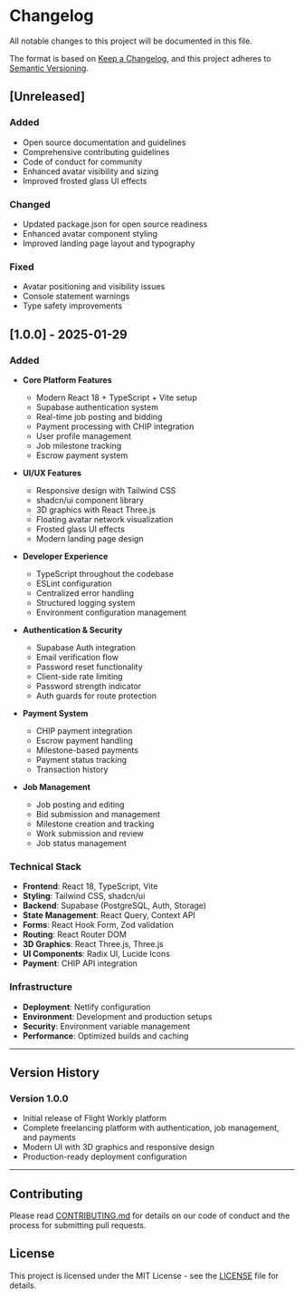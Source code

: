 # Changelog

All notable changes to this project will be documented in this file.

The format is based on [Keep a Changelog](https://keepachangelog.com/en/1.0.0/),
and this project adheres to [Semantic Versioning](https://semver.org/spec/v2.0.0.html).

## [Unreleased]

### Added
- Open source documentation and guidelines
- Comprehensive contributing guidelines
- Code of conduct for community
- Enhanced avatar visibility and sizing
- Improved frosted glass UI effects

### Changed
- Updated package.json for open source readiness
- Enhanced avatar component styling
- Improved landing page layout and typography

### Fixed
- Avatar positioning and visibility issues
- Console statement warnings
- Type safety improvements

## [1.0.0] - 2025-01-29

### Added
- **Core Platform Features**
  - Modern React 18 + TypeScript + Vite setup
  - Supabase authentication system
  - Real-time job posting and bidding
  - Payment processing with CHIP integration
  - User profile management
  - Job milestone tracking
  - Escrow payment system

- **UI/UX Features**
  - Responsive design with Tailwind CSS
  - shadcn/ui component library
  - 3D graphics with React Three.js
  - Floating avatar network visualization
  - Frosted glass UI effects
  - Modern landing page design

- **Developer Experience**
  - TypeScript throughout the codebase
  - ESLint configuration
  - Centralized error handling
  - Structured logging system
  - Environment configuration management

- **Authentication & Security**
  - Supabase Auth integration
  - Email verification flow
  - Password reset functionality
  - Client-side rate limiting
  - Password strength indicator
  - Auth guards for route protection

- **Payment System**
  - CHIP payment integration
  - Escrow payment handling
  - Milestone-based payments
  - Payment status tracking
  - Transaction history

- **Job Management**
  - Job posting and editing
  - Bid submission and management
  - Milestone creation and tracking
  - Work submission and review
  - Job status management

### Technical Stack
- **Frontend**: React 18, TypeScript, Vite
- **Styling**: Tailwind CSS, shadcn/ui
- **Backend**: Supabase (PostgreSQL, Auth, Storage)
- **State Management**: React Query, Context API
- **Forms**: React Hook Form, Zod validation
- **Routing**: React Router DOM
- **3D Graphics**: React Three.js, Three.js
- **UI Components**: Radix UI, Lucide Icons
- **Payment**: CHIP API integration

### Infrastructure
- **Deployment**: Netlify configuration
- **Environment**: Development and production setups
- **Security**: Environment variable management
- **Performance**: Optimized builds and caching

---

## Version History

### Version 1.0.0
- Initial release of Flight Workly platform
- Complete freelancing platform with authentication, job management, and payments
- Modern UI with 3D graphics and responsive design
- Production-ready deployment configuration

---

## Contributing

Please read [CONTRIBUTING.md](CONTRIBUTING.md) for details on our code of conduct and the process for submitting pull requests.

## License

This project is licensed under the MIT License - see the [LICENSE](LICENSE) file for details. 